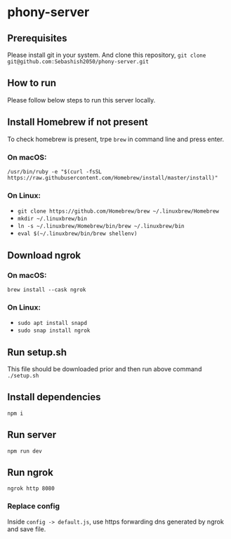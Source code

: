 # phony-server

## Prerequisites
Please install git in your system. And clone this repository,
`git clone git@github.com:Sebashish2050/phony-server.git`
## How to run
Please follow below steps to run this server locally.
## Install Homebrew if not present
To check homebrew is present, trpe `brew` in command line and press enter.
### On macOS:
`/usr/bin/ruby -e "$(curl -fsSL https://raw.githubusercontent.com/Homebrew/install/master/install)"`
### On Linux:
- `git clone https://github.com/Homebrew/brew ~/.linuxbrew/Homebrew`
- `mkdir ~/.linuxbrew/bin`
- `ln -s ~/.linuxbrew/Homebrew/bin/brew ~/.linuxbrew/bin`
- `eval $(~/.linuxbrew/bin/brew shellenv)`
## Download ngrok
### On macOS:
`brew install --cask ngrok`
### On Linux:
- `sudo apt install snapd`
- `sudo snap install ngrok`
## Run setup.sh
This file should be downloaded prior and then run above command
`./setup.sh`

## Install dependencies
`npm i`
## Run server
`npm run dev`

## Run ngrok
`ngrok http 8080`

### Replace config
Inside `config -> default.js`, use https forwarding dns generated by ngrok and save file.